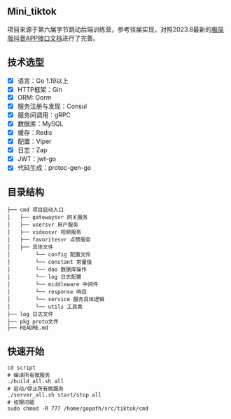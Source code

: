 ## Mini_tiktok
项目来源于第六届字节跳动后端训练营，参考往届实现，对照2023.8最新的[极简版抖音APP接口文档](https://apifox.com/apidoc/shared-09d88f32-0b6c-4157-9d07-a36d32d7a75c/api-50707523)进行了完善。

## 技术选型

- [x] 语言：Go 1.19以上
- [x] HTTP框架：Gin
- [x] ORM: Gorm
- [x] 服务注册与发现：Consul
- [x] 服务间调用：gRPC
- [x] 数据库：MySQL
- [x] 缓存：Redis
- [x] 配置：Viper
- [x] 日志：Zap
- [x] JWT：jwt-go
- [x] 代码生成：protoc-gen-go

## 目录结构

```
├── cmd 项目启动入口
│   ├── gatewaysvr 网关服务
│   ├── usersvr 用户服务
│   ├── videosvr 视频服务
│   ├── favoritesvr 点赞服务
│   ├── 具体文件
│        └── config 配置文件
│        └── constant 常量值
│        └── dao 数据库操作
│        └── log 日志配置
│        └── middleware 中间件
│        └── response 响应
│        └── service 服务具体逻辑
│        └── utils 工具类
├── log 日志文件
├── pkg proto文件
├── README.md
```

## 快速开始

```shell
cd script
# 编译所有微服务
./build_all.sh all
# 启动/停止所有微服务
./server_all.sh start/stop all
# 权限问题
sudo chmod -R 777 /home/gopath/src/tiktok/cmd